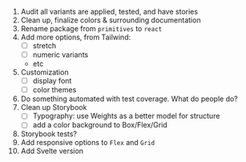 1. Audit all variants are applied, tested, and have stories
1. Clean up, finalize colors & surrounding documentation
1. Rename package from `primitives` to `react`
1. Add more options, from Tailwind:
   - [ ] stretch
   - [ ] numeric variants
   - etc
1. Customization
   - [ ] display font
   - [ ] color themes
1. Do something automated with test coverage. What do people do?
1. Clean up Storybook
   - [ ] Typography: use Weights as a better model for structure
   - [ ] add a color background to Box/Flex/Grid
1. Storybook tests?
1. Add responsive options to `Flex` and `Grid`
1. Add Svelte version
